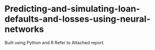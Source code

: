 # Predicting-and-simulating-loan-defaults-and-losses-using-neural-networks
Built using Python and R
Refer to Attached report.
